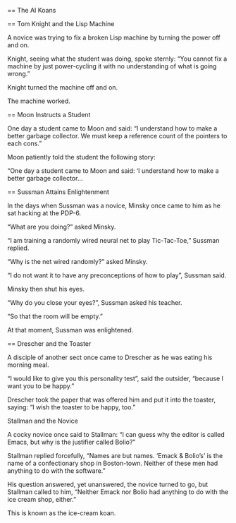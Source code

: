 == The AI Koans

== Tom Knight and the Lisp Machine

A novice was trying to fix a broken Lisp machine by turning the
power off and on.

Knight, seeing what the student was doing, spoke sternly: “You
cannot fix a machine by just power-cycling it with no understanding
of what is going wrong.”

Knight turned the machine off and on.

The machine worked.

== Moon Instructs a Student

One day a student came to Moon and said: “I understand how to make
a better garbage collector. We must keep a reference count of the
pointers to each cons.”

Moon patiently told the student the following story:

“One day a student came to Moon and said: ‘I understand how to make
a better garbage collector...

== Sussman Attains Enlightenment

In the days when Sussman was a novice, Minsky once came to him as
he sat hacking at the PDP-6.

“What are you doing?” asked Minsky.

“I am training a randomly wired neural net to play Tic-Tac-Toe,”
Sussman replied.

“Why is the net wired randomly?” asked Minsky.

“I do not want it to have any preconceptions of how to play”, Sussman
said.

Minsky then shut his eyes.

“Why do you close your eyes?”, Sussman asked his teacher.

“So that the room will be empty.”

At that moment, Sussman was enlightened.

== Drescher and the Toaster

A disciple of another sect once came to Drescher as he was eating
his morning meal.

“I would like to give you this personality test”, said the outsider,
“because I want you to be happy.”

Drescher took the paper that was offered him and put it into the
toaster, saying: “I wish the toaster to be happy, too.”

Stallman and the Novice

A cocky novice once said to Stallman: “I can guess why the editor
is called Emacs, but why is the justifier called Bolio?”

Stallman replied forcefully, “Names are but names.  ‘Emack & Bolio’s’
is the name of a confectionary shop in Boston-town. Neither of these
men had anything to do with the software.”

His question answered, yet unanswered, the novice turned to go, but
Stallman called to him, “Neither Emack nor Bolio had anything to do
with the ice cream shop, either.”

This is known as the ice-cream koan.

